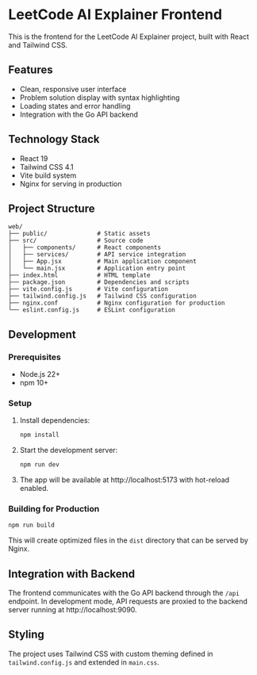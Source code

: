 # LeetCode AI Explainer Frontend

This is the frontend for the LeetCode AI Explainer project, built with React and Tailwind CSS.

## Features

- Clean, responsive user interface
- Problem solution display with syntax highlighting
- Loading states and error handling
- Integration with the Go API backend

## Technology Stack

- React 19
- Tailwind CSS 4.1
- Vite build system
- Nginx for serving in production

## Project Structure

```
web/
├── public/              # Static assets
├── src/                 # Source code
│   ├── components/      # React components
│   ├── services/        # API service integration
│   ├── App.jsx          # Main application component
│   └── main.jsx         # Application entry point
├── index.html           # HTML template
├── package.json         # Dependencies and scripts
├── vite.config.js       # Vite configuration
├── tailwind.config.js   # Tailwind CSS configuration
├── nginx.conf           # Nginx configuration for production
└── eslint.config.js     # ESLint configuration
```

## Development

### Prerequisites

- Node.js 22+
- npm 10+

### Setup

1. Install dependencies:
   ```bash
   npm install
   ```

2. Start the development server:
   ```bash
   npm run dev
   ```

3. The app will be available at http://localhost:5173 with hot-reload enabled.

### Building for Production

```bash
npm run build
```

This will create optimized files in the `dist` directory that can be served by Nginx.

## Integration with Backend

The frontend communicates with the Go API backend through the `/api` endpoint. In development mode, API requests are proxied to the backend server running at http://localhost:9090.

## Styling

The project uses Tailwind CSS with custom theming defined in `tailwind.config.js` and extended in `main.css`.

